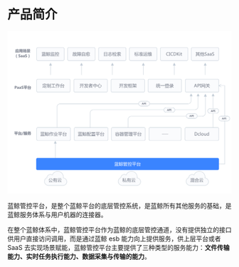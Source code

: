 # 产品简介

![-w2020](../assets/001.png)

蓝鲸管控平台，是整个蓝鲸平台的底层管控系统，是蓝鲸所有其他服务的基础，是蓝鲸服务体系与用户机器的连接器。

在整个蓝鲸体系中，蓝鲸管控平台作为蓝鲸的底层管控通道，没有提供独立的接口供用户直接访问调用，而是通过蓝鲸 esb 能力向上提供服务，供上层平台或者 SaaS 去实现场景赋能，蓝鲸管控平台主要提供了三种类型的服务能力：**文件传输能力、实时任务执行能力、数据采集与传输的能力**。
